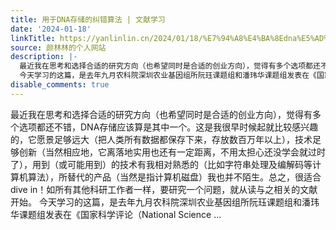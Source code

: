 ```yaml
---
title: 用于DNA存储的纠错算法 | 文献学习
date: '2024-01-18'
linkTitle: https://yanlinlin.cn/2024/01/18/%E7%94%A8%E4%BA%8Edna%E5%AD%98%E5%82%A8%E7%9A%84%E7%BA%A0%E9%94%99%E7%AE%97%E6%B3%95-%E6%96%87%E7%8C%AE%E5%AD%A6%E4%B9%A0/
source: 颜林林的个人网站
description: |-
  最近我在思考和选择合适的研究方向（也希望同时是合适的创业方向），觉得有多个选项都还不错，DNA存储应该算是其中一个。这是我很早时候起就比较感兴趣的，它愿景足够远大（把人类所有数据都保存下来，存放数百万年以上），技术足够创新（当然相应地，它离落地实用也还有一定距离，不用太担心还没学会就过时了），用到（或可能用到）的技术有我相对熟悉的（比如字符串处理及编解码等计算机算法），所替代的产品（当然是指计算机磁盘）我也并不陌生。总之，很适合 dive in！如所有其他科研工作者一样，要研究一个问题，就从读与之相关的文献开始。
  今天学习的这篇，是去年九月农科院深圳农业基因组所阮珏课题组和潘玮华课题组发表在《国家科学评论（National Science ...
disable_comments: true
---
```

最近我在思考和选择合适的研究方向（也希望同时是合适的创业方向），觉得有多个选项都还不错，DNA存储应该算是其中一个。这是我很早时候起就比较感兴趣的，它愿景足够远大（把人类所有数据都保存下来，存放数百万年以上），技术足够创新（当然相应地，它离落地实用也还有一定距离，不用太担心还没学会就过时了），用到（或可能用到）的技术有我相对熟悉的（比如字符串处理及编解码等计算机算法），所替代的产品（当然是指计算机磁盘）我也并不陌生。总之，很适合 dive in！如所有其他科研工作者一样，要研究一个问题，就从读与之相关的文献开始。
今天学习的这篇，是去年九月农科院深圳农业基因组所阮珏课题组和潘玮华课题组发表在《国家科学评论（National Science ...